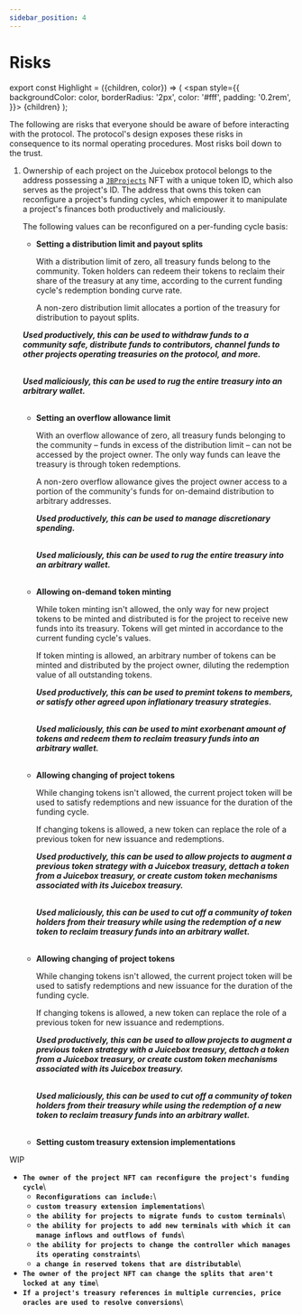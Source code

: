 ```yaml
---
sidebar_position: 4
---
```


# Risks 

export const Highlight = ({children, color}) => (
  <span
    style={{
      backgroundColor: color,
      borderRadius: '2px',
      color: '#fff',
      padding: '0.2rem',
    }}>
    {children}
  </span>
);

The following are risks that everyone should be aware of before interacting with the protocol. The protocol's design exposes these risks in consequence to its normal operating procedures. Most risks boil down to the trust. 

1. Ownership of each project on the Juicebox protocol belongs to the address possessing a [`JBProjects`](/protocol/api/contracts/jbprojects) NFT with a unique token ID, which also serves as the project's ID. The address that owns this token can reconfigure a project's funding cycles, which empower it to manipulate a project's finances both productively and maliciously.

   The following values can be reconfigured on a per-funding cycle basis:

   * **Setting a distribution limit and payout splits** 
     
     With a distribution limit of zero, all treasury funds belong to the community. Token holders can redeem their tokens to reclaim their share of the treasury at any time, according to the current funding cycle's redemption bonding curve rate.

     A non-zero distribution limit allocates a portion of the treasury for distribution to payout splits.
     
    <Highlight color="#009933"><em><strong>Used productively, this can be used to withdraw funds to a community safe, distribute funds to contributors, channel funds to other projects operating treasuries on the protocol, and more.</strong></em></Highlight><br/><br/>
     
     <Highlight color="#ff3300"><em><strong>Used maliciously, this can be used to rug the entire treasury into an arbitrary wallet.</strong></em></Highlight><br/><br/>

   * **Setting an overflow allowance limit** 
     
     With an overflow allowance of zero, all treasury funds belonging to the community – funds in excess of the distribution limit – can not be accessed by the project owner. The only way funds can leave the treasury is through token redemptions. 

     A non-zero overflow allowance gives the project owner access to a portion of the community's funds for on-demaind distribution to arbitrary addresses.
     
     <Highlight color="#009933"><em><strong>Used productively, this can be used to manage discretionary spending.</strong></em></Highlight><br/><br/>

     <Highlight color="#ff3300"><em><strong>Used maliciously, this can be used to rug the entire treasury into an arbitrary wallet.</strong></em></Highlight><br/><br/>

   * **Allowing on-demand token minting** 

     While token minting isn't allowed, the only way for new project tokens to be minted and distributed is for the project to receive new funds into its treasury. Tokens will get minted in accordance to the current funding cycle's values. 

     If token minting is allowed, an arbitrary number of tokens can be minted and distributed by the project owner, diluting the redemption value of all outstanding tokens.
     
     <Highlight color="#009933"><em><strong>Used productively, this can be used to premint tokens to members, or satisfy other agreed upon inflationary treasury strategies.</strong></em></Highlight><br/><br/>

     <Highlight color="#ff3300"><em><strong>Used maliciously, this can be used to mint exorbenant amount of tokens and redeem them to reclaim treasury funds into an arbitrary wallet.</strong></em></Highlight><br/><br/>

   * **Allowing changing of project tokens** 

     While changing tokens isn't allowed, the current project token will be used to satisfy redemptions and new issuance for the duration of the funding cycle. 

     If changing tokens is allowed, a new token can replace the role of a previous token for new issuance and redemptions. 
     
     <Highlight color="#009933"><em><strong>Used productively, this can be used to allow projects to augment a previous token strategy with a Juicebox treasury, dettach a token from a Juicebox treasury, or create custom token mechanisms associated with its Juicebox treasury.</strong></em></Highlight><br/><br/>

     <Highlight color="#ff3300"><em><strong>Used maliciously, this can be used to cut off a community of token holders from their treasury while using the redemption of a new token to reclaim treasury funds into an arbitrary wallet.</strong></em></Highlight><br/><br/>

   * **Allowing changing of project tokens** 

     While changing tokens isn't allowed, the current project token will be used to satisfy redemptions and new issuance for the duration of the funding cycle. 

     If changing tokens is allowed, a new token can replace the role of a previous token for new issuance and redemptions. 
     
     <Highlight color="#009933"><em><strong>Used productively, this can be used to allow projects to augment a previous token strategy with a Juicebox treasury, dettach a token from a Juicebox treasury, or create custom token mechanisms associated with its Juicebox treasury.</strong></em></Highlight><br/><br/>

     <Highlight color="#ff3300"><em><strong>Used maliciously, this can be used to cut off a community of token holders from their treasury while using the redemption of a new token to reclaim treasury funds into an arbitrary wallet.</strong></em></Highlight><br/><br/>

   * **Setting custom treasury extension implementations** 


WIP

* **`The owner of the project NFT can reconfigure the project's funding cycle`**\
  * **`Reconfigurations can include:`**\
  * **`custom treasury extension implementations`**\
  * **`the ability for projects to migrate funds to custom terminals`**\
  * **`the ability for projects to add new terminals with which it can manage inflows and outflows of funds`**\
  * **`the ability for projects to change the controller which manages its operating constraints`**\
  * **`a change in reserved tokens that are distributable`**\
* **`The owner of the project NFT can change the splits that aren't locked at any time`**\
* **`If a project's treasury references in multiple currencies, price oracles are used to resolve conversions`**\
